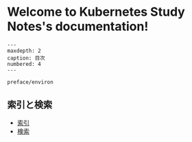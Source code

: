 # Welcome to Kubernetes Study Notes's documentation!

```{toctree}
---
maxdepth: 2
caption: 目次
numbered: 4
---

preface/environ
```

## 索引と検索

- [索引](genindex)
- [検索](search)
